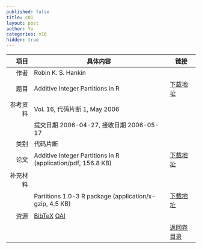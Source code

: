 ```yaml
---
published: false
title: c01
layout: post
author: Yu
categories: v16
hidden: true
---
```


| 项目 | 具体内容 | 链接 |
|---:|---|---|
| 作者 | Robin K. S. Hankin| |
| 题目 |Additive Integer Partitions in R | [下载地址](http://www.jstatsoft.org/v16/c01/paper) |
| 参考资料 |Vol. 16, 代码片断 1, May 2006 | |
| | 提交日期 2006-04-27, 接收日期 2006-05-17| | 
| 类别 | 代码片断| |
| 论文 | Additive Integer Partitions in R  (application/pdf, 156.8 KB)| [下载地址](http://www.jstatsoft.org/v16/c01/paper) |
| 补充材料 | | |
| |Partitions 1.0-3 R package  (application/x-gzip, 4.5 KB)|  [下载地址](http://www.jstatsoft.org/v16/c01/supp/1) |
| 资源 | [BibTeX](http://www.jstatsoft.org/v16/c01/bibtex) [OAI](http://www.jstatsoft.org/oai?verb=GetRecord&identifier=oai.jstatsoft/v16/c01&prefix=oai_dc)| |
| |  | [返回卷目录]({{site.baseurl}}/volume/v16.html) |